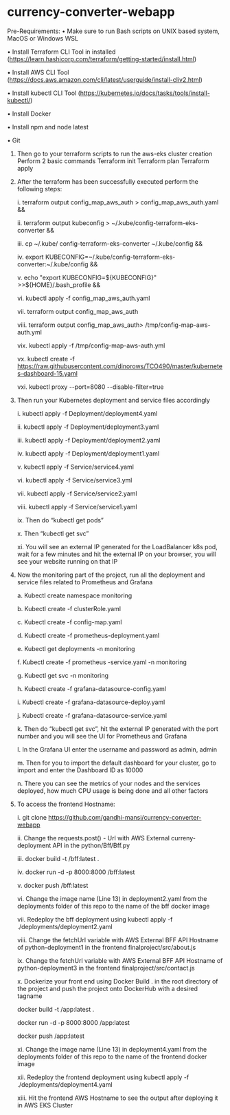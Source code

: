 # currency-converter-webapp

Pre-Requirements:
•	Make sure to run Bash scripts on UNIX based system, MacOS or Windows WSL

•	Install Terraform CLI Tool in installed (https://learn.hashicorp.com/terraform/getting-started/install.html)

•	Install AWS CLI Tool (https://docs.aws.amazon.com/cli/latest/userguide/install-cliv2.html)

•	Install kubectl CLI Tool (https://kubernetes.io/docs/tasks/tools/install-kubectl/)

•	Install Docker

•	Install npm and node latest

• Git

1. Then go to your terraform scripts to run the aws-eks cluster creation
  Perform 2 basic commands
   Terraform init
   Terraform plan
   Terraform apply
2. After the terraform has been successfully executed perform the following steps:

    i. terraform output config_map_aws_auth > config_map_aws_auth.yaml &&
    
    ii. terraform output kubeconfig > ~/.kube/config-terraform-eks-converter &&
    
    iii. cp ~/.kube/ config-terraform-eks-converter  ~/.kube/config &&
    
    iv. export KUBECONFIG=~/.kube/config-terraform-eks-converter:~/.kube/config &&
    
    v. echo "export KUBECONFIG=${KUBECONFIG}" >>${HOME}/.bash_profile &&
    
    vi. kubectl apply -f config_map_aws_auth.yaml
    
    vii. terraform output config_map_aws_auth
    
    viii. terraform output config_map_aws_auth> /tmp/config-map-aws-auth.yml
    
    vix. kubectl apply -f /tmp/config-map-aws-auth.yml
    
    vx. kubectl create -f https://raw.githubusercontent.com/dinorows/TCO490/master/kubernetes-dashboard-15.yaml
    
    vxi. kubectl proxy --port=8080 --disable-filter=true
    
3. Then run your Kubernetes deployment and service files accordingly

    i. kubectl apply -f Deployment/deployment4.yaml
    
    ii. kubectl apply -f Deployment/deployment3.yaml
    
    iii. kubectl apply -f Deployment/deployment2.yaml
    
    iv. kubectl apply -f Deployment/deployment1.yaml
    
    v. kubectl apply -f Service/service4.yaml
    
    vi. kubectl apply -f Service/service3.yml
    
    vii. kubectl apply -f Service/service2.yaml
    
    viii. kubectl apply -f Service/service1.yaml
    
    ix. Then do “kubectl get pods”
    
    x. Then “kubectl get svc”
    
    xi. You will see an external IP generated for the LoadBalancer k8s pod, wait for a
       few minutes and hit the external IP on your browser, you will see your website
       running on that IP
       
4. Now the monitoring part of the project, run all the deployment and service files related
    to Prometheus and Grafana
    
    a. Kubectl create namespace monitoring
    
    b. Kubectl create -f clusterRole.yaml
    
    c. Kubectl create -f config-map.yaml
    
    d. Kubectl create -f prometheus-deployment.yaml
    
    e. Kubectl get deployments -n monitoring
    
    f. Kubectl create -f prometheus -service.yaml -n monitoring
    
    g. Kubectl get svc -n monitoring
    
    h. Kubectl create -f grafana-datasource-config.yaml
    
    i. Kubectl create -f grafana-datasource-deploy.yaml
    
    j. Kubectl create -f grafana-datasource-service.yaml
    
    k. Then do “kubectl get svc”, hit the external IP generated with the port number
       and you will see the UI for Prometheus and Grafana
       
    l. In the Grafana UI enter the username and password as admin, admin
    
    m. Then for you to import the default dashboard for your cluster, go to import and
       enter the Dashboard ID as 10000
       
    n. There you can see the metrics of your nodes and the services deployed, how
        much CPU usage is being done and all other factors
        
5.  To access the frontend Hostname:
    
    i. git clone https://github.com/gandhi-mansi/currency-converter-webapp
    
    ii. Change the requests.post() - Url with AWS External curreny-deployment API in the python/Bff/Bff.py 
    
    iii. docker build -t <docker-username>/bff:latest .
    
    iv. docker run -d -p 8000:8000 <docker-username>/bff:latest
  
    v. docker push <docker-username>/bff:latest
  
    vi. Change the image name (Line 13) in deployment2.yaml from the deployments folder of this repo to the name of the bff docker image
    
    vii. Redeploy the bff deployment using kubectl apply -f ./deployments/deployment2.yaml
    
    viii. Change the fetchUrl variable with AWS External BFF API Hostname of python-deployment1 in the frontend finalproject/src/about.js
    
    ix. Change the fetchUrl variable with AWS External BFF API Hostname of python-deployment3 in the frontend       finalproject/src/contact.js
    
    x. Dockerize your front end using Docker Build . in the root directory of the project and push the project onto DockerHub with a desired tagname
    
    docker build -t <docker-username>/app:latest .
    
    docker run -d -p 8000:8000 <docker-username>/app:latest
  
    docker push <docker-username>/app:latest
      
    xi.	Change the image name (Line 13) in deployment4.yaml from the deployments folder of this repo to the name of the frontend docker image
    
    xii. Redeploy the frontend deployment using kubectl apply -f ./deployments/deployment4.yaml 
    
    xiii. Hit the frontend AWS Hostname to see the output after deploying it in AWS EKS Cluster

